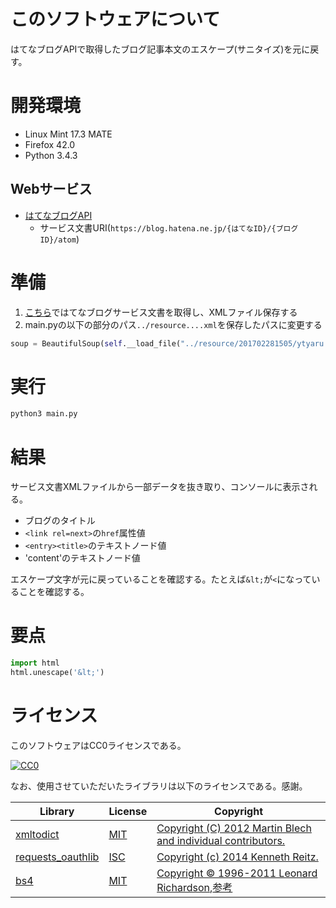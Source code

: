 # このソフトウェアについて

はてなブログAPIで取得したブログ記事本文のエスケープ(サニタイズ)を元に戻す。

# 開発環境

* Linux Mint 17.3 MATE
* Firefox 42.0
* Python 3.4.3

## Webサービス

* [はてなブログAPI](http://developer.hatena.ne.jp/ja/documents/blog/apis/atom)
    * サービス文書URI(`https://blog.hatena.ne.jp/{はてなID}/{ブログID}/atom`)

# 準備

1. [こちら](https://github.com/ytyaru/Hatena.Blog.API.Service.Get.201702281505)ではてなブログサービス文書を取得し、XMLファイル保存する
1. main.pyの以下の部分のパス`../resource....xml`を保存したパスに変更する

```python
soup = BeautifulSoup(self.__load_file("../resource/201702281505/ytyaru.ytyaru.hatenablog.com.Services.xml"), 'lxml')
```

# 実行

```sh
python3 main.py
```

# 結果

サービス文書XMLファイルから一部データを抜き取り、コンソールに表示される。

* ブログのタイトル
* `<link rel=next>`の`href`属性値
* `<entry><title>`のテキストノード値
* 'content'のテキストノード値

エスケープ文字が元に戻っていることを確認する。たとえば`&lt;`が`<`になっていることを確認する。

# 要点

```python
import html
html.unescape('&lt;')
```

# ライセンス

このソフトウェアはCC0ライセンスである。

[![CC0](http://i.creativecommons.org/p/zero/1.0/88x31.png "CC0")](http://creativecommons.org/publicdomain/zero/1.0/deed.ja)

なお、使用させていただいたライブラリは以下のライセンスである。感謝。

Library|License|Copyright
-------|-------|---------
[xmltodict](https://github.com/martinblech/xmltodict)|[MIT](https://opensource.org/licenses/MIT)|[Copyright (C) 2012 Martin Blech and individual contributors.](https://github.com/martinblech/xmltodict/blob/master/LICENSE)
[requests_oauthlib](https://github.com/requests/requests-oauthlib)|[ISC](https://opensource.org/licenses/ISC)|[Copyright (c) 2014 Kenneth Reitz.](https://github.com/requests/requests-oauthlib/blob/master/LICENSE)
[bs4](https://www.crummy.com/software/BeautifulSoup/bs4/doc/)|[MIT](https://opensource.org/licenses/MIT)|[Copyright © 1996-2011 Leonard Richardson](https://pypi.python.org/pypi/beautifulsoup4),[参考](http://tdoc.info/beautifulsoup/)

